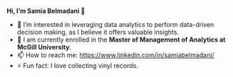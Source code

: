 **Hi, I’m Samia Belmadani 👋**
- 👀 I’m interested in leveraging data analytics to perform data-driven decision making, as I believe it offers valuable insights.
- 🌱 I am currently enrolled in the **Master of Management of Analytics at McGill University**.
- 📫 How to reach me: https://www.linkedin.com/in/samiabelmadani/
- ⚡ Fun fact: I love collecting vinyl records.

<!---
SamiaBelmadani/SamiaBelmadani is a ✨ special ✨ repository because its `README.md` (this file) appears on your GitHub profile.
You can click the Preview link to take a look at your changes.
--->

